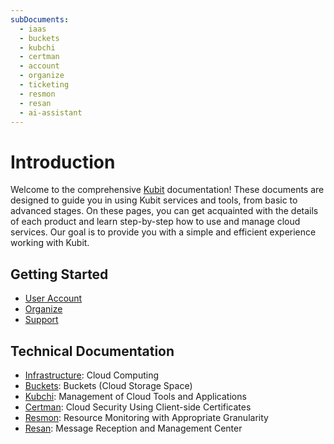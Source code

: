 ```yaml
---
subDocuments:
  - iaas
  - buckets
  - kubchi
  - certman
  - account
  - organize
  - ticketing
  - resmon
  - resan
  - ai-assistant
---
```


# Introduction

Welcome to the comprehensive [Kubit](https://panel.kubit.ir/en/) documentation! These documents are designed to guide you in using Kubit services and tools, from basic to advanced stages. On these pages, you can get acquainted with the details of each product and learn step-by-step how to use and manage cloud services. Our goal is to provide you with a simple and efficient experience working with Kubit.

## Getting Started

- [User Account](account)
- [Organize](organize)
- [Support](ticketing)

## Technical Documentation

- [Infrastructure](iaas): Cloud Computing
- [Buckets](buckets): Buckets (Cloud Storage Space)
- [Kubchi](kubchi): Management of Cloud Tools and Applications
- [Certman](certman): Cloud Security Using Client-side Certificates
- [Resmon](resmon): Resource Monitoring with Appropriate Granularity
- [Resan](resan): Message Reception and Management Center
